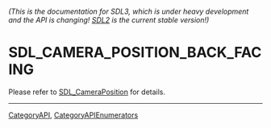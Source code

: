 ###### (This is the documentation for SDL3, which is under heavy development and the API is changing! [SDL2](https://wiki.libsdl.org/SDL2/) is the current stable version!)
# SDL_CAMERA_POSITION_BACK_FACING

Please refer to [SDL_CameraPosition](SDL_CameraPosition) for details.

----
[CategoryAPI](CategoryAPI), [CategoryAPIEnumerators](CategoryAPIEnumerators)

